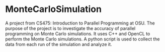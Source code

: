 # MonteCarloSimulation
A project from CS475: Introduction to Parallel Programming at OSU.  The purpose of the project is to investigate the accuracy of parallel programming on Monte Carlo simulations.  It uses C++ and OpenCL to perform the Monte Carlo simulations.  A python script is used to collect the data from each run of the simulation and analyze it.
